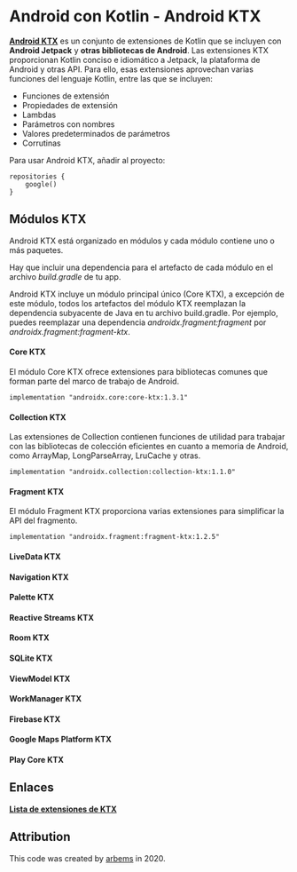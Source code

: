 # Android con Kotlin - Android KTX

[**Android KTX**](https://developer.android.com/kotlin/ktx) es un conjunto de extensiones de Kotlin que se incluyen con **Android Jetpack** y **otras bibliotecas de Android**. Las extensiones KTX proporcionan Kotlin conciso e idiomático a Jetpack, la plataforma de Android y otras API. Para ello, esas extensiones aprovechan varias funciones del lenguaje Kotlin, entre las que se incluyen:

* Funciones de extensión
* Propiedades de extensión
* Lambdas
* Parámetros con nombres
* Valores predeterminados de parámetros
* Corrutinas

Para usar Android KTX, añadir al proyecto:

    repositories {
        google()
    }

## Módulos KTX

Android KTX está organizado en módulos y cada módulo contiene uno o más paquetes.

Hay que incluir una dependencia para el artefacto de cada módulo en el archivo *build.gradle* de tu app.

Android KTX incluye un módulo principal único (Core KTX), a excepción de este módulo, todos los artefactos del módulo KTX reemplazan la dependencia subyacente de Java en tu archivo build.gradle. Por ejemplo, puedes reemplazar una dependencia *androidx.fragment:fragment* por *androidx.fragment:fragment-ktx*.

#### Core KTX
El módulo Core KTX ofrece extensiones para bibliotecas comunes que forman parte del marco de trabajo de Android.

    implementation "androidx.core:core-ktx:1.3.1"

#### Collection KTX
Las extensiones de Collection contienen funciones de utilidad para trabajar con las bibliotecas de colección eficientes en cuanto a memoria de Android, como ArrayMap, LongParseArray, LruCache y otras.

    implementation "androidx.collection:collection-ktx:1.1.0"
    
#### Fragment KTX
El módulo Fragment KTX proporciona varias extensiones para simplificar la API del fragmento.

    implementation "androidx.fragment:fragment-ktx:1.2.5"

#### LiveData KTX

#### Navigation KTX

#### Palette KTX

#### Reactive Streams KTX

#### Room KTX

#### SQLite KTX

#### ViewModel KTX

#### WorkManager KTX

#### Firebase KTX

#### Google Maps Platform KTX

#### Play Core KTX

## Enlaces

[**Lista de extensiones de KTX**](https://developer.android.com/kotlin/ktx/extensions-list)

## Attribution

This code was created by [arbems](https://github.com/arbems) in 2020.